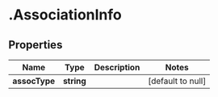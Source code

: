 # .AssociationInfo

## Properties
Name | Type | Description | Notes
------------ | ------------- | ------------- | -------------
**assocType** | **string** |  | [default to null]


